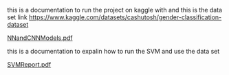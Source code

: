 this is a documentation to run the project on kaggle with and this is the data set link  https://www.kaggle.com/datasets/cashutosh/gender-classification-dataset



[NNandCNNModels.pdf](https://github.com/XAhmed27/faceRegognation/files/15500863/NNandCNNModels.pdf)



this is a documentation to expalin how to run the SVM and use the data set


[SVMReport.pdf](https://github.com/XAhmed27/faceRegognation/files/15500867/SVMReport.pdf)
